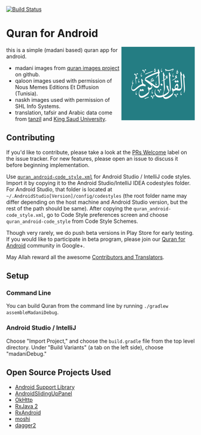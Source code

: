 [![Build Status](https://travis-ci.org/quran/quran_android.svg?branch=master)](https://travis-ci.org/quran/quran_android)

# Quran for Android

[<img align="right" src="https://raw.githubusercontent.com/quran/quran_android/master/app/src/madani/res/drawable-xxxhdpi/icon.png" />](https://play.google.com/store/apps/details?id=com.quran.labs.androidquran)

this is a simple (madani based) quran app for android.

* madani images from [quran images project](https://github.com/quran/quran.com-images) on github.
* qaloon images used with permission of Nous Memes Editions Et Diffusion (Tunisia).
* naskh images used with permission of SHL Info Systems.
* translation, tafsir and Arabic data come from [tanzil](http://tanzil.net) and [King Saud University](https://quran.ksu.edu.sa).

## Contributing

If you'd like to contribute, please take a look at the [PRs Welcome](https://github.com/quran/quran_android/issues?q=is%3Aissue+is%3Aopen+label%3A%22PRs+Welcome%22) label on the issue tracker. For new features, please open an issue to discuss it before beginning implementation.

Use [`quran_android-code_style.xml`](https://github.com/quran/quran_android/blob/master/quran_android-code_style.xml) for Android Studio / IntelliJ code styles. Import it by copying it to the Android Studio/IntelliJ IDEA codestyles folder. For Android Studio, that folder is located at `~/.AndroidStudio[Version]/config/codestyles` (the root folder name may differ depending on the host machine and Android Studio version, but the rest of the path should be same). After copying the `quran_android-code_style.xml`, go to Code Style preferences screen and choose `quran_android-code_style` from Code Style Schemes.

Though very rarely, we do push beta versions in Play Store for early testing. If you would like to participate in beta program, please join our [Quran for Android](https://plus.google.com/communities/100110719319613677297) community in Google+.

May Allah reward all the awesome [Contributors and Translators](https://github.com/quran/quran_android/blob/master/CONTRIBUTORS.md).


## Setup

### Command Line

You can build Quran from the command line by running `./gradlew assembleMadaniDebug`.

### Android Studio / IntelliJ

Choose "Import Project," and choose the `build.gradle` file from the top level directory. Under "Build Variants" (a tab on the left side), choose "madaniDebug."

## Open Source Projects Used

* [Android Support Library](https://developer.android.com/topic/libraries/support-library/features.html)
* [AndroidSlidingUpPanel](https://github.com/umano/AndroidSlidingUpPanel)
* [OkHttp](https://github.com/square/okhttp)
* [RxJava 2](https://github.com/ReactiveX/RxJava)
* [RxAndroid](https://github.com/ReactiveX/RxAndroid)
* [moshi](https://github.com/square/moshi)
* [dagger2](http://google.github.io/dagger/)
